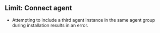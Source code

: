 
## Limit: Connect agent
- Attempting to include a third agent instance in the same agent group during installation results in an error.
